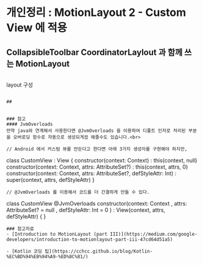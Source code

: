 # 개인정리 : MotionLayout 2 - Custom View 에 적용 

## CollapsibleToolbar CoordinatorLaylout 과 함께 쓰는 MotionLayout

<img src/>

layout 구성
```

##


### 참고 
#### JvmOverloads 
만약 java와 연계해서 사용한다면 @JvmOverloads 을 이용하여 디폴트 인자로 처리된 부분을 오버로딩 함수로 자동으로 생성되게끔 해줄수도 있습니다.<br>

// Android 에서 커스텀 뷰를 만든다고 한다면 아래 3가지 생성자를 구현해야 하지만,
```
class CustomView : View {
    constructor(context: Context) : this(context, null)
    constructor(context: Context, attrs: AttributeSet?) : this(context, attrs, 0)
    constructor(context: Context, attrs: AttributeSet?, defStyleAttr: Int) : super(context, attrs, defStyleAttr)
}
```
// @JvmOverloads 를 이용해서 코드를 더 간결하게 만들 수 있다.
```
class CustomView @JvmOverloads constructor(context: Context
                            , attrs: AttributeSet? = null
                            , defStyleAttr: Int = 0
                            ) : View(context, attrs, defStyleAttr) {
}
```
### 참고자료 
- [Introduction to MotionLayout (part III)](https://medium.com/google-developers/introduction-to-motionlayout-part-iii-47cd64d51a5)

- [Kotlin 코딩 팁](https://cchcc.github.io/blog/Kotlin-%EC%BD%94%EB%94%A9-%ED%8C%81/)